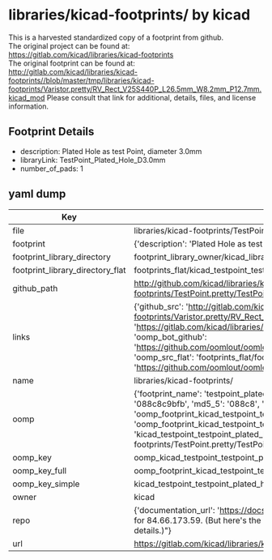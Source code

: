 # libraries/kicad-footprints/ by kicad  
This is a harvested standardized copy of a footprint from github.  
The original project can be found at:  
https://gitlab.com/kicad/libraries/kicad-footprints  
The original footprint can be found at:
http://gitlab.com/kicad/libraries/kicad-footprints//blob/master/tmp/libraries/kicad-footprints/Varistor.pretty/RV_Rect_V25S440P_L26.5mm_W8.2mm_P12.7mm.kicad_mod
Please consult that link for additional, details, files, and license information.  
## Footprint Details
* description: Plated Hole as test Point, diameter 3.0mm  
* libraryLink: TestPoint_Plated_Hole_D3.0mm  
* number_of_pads: 1  
## yaml dump  
| Key | Value |  
| --- | --- |  
| file | libraries/kicad-footprints/TestPoint.pretty/TestPoint_Plated_Hole_D3.0mm.kicad_mod |  
| footprint | {'description': 'Plated Hole as test Point, diameter 3.0mm', 'libraryLink': 'TestPoint_Plated_Hole_D3.0mm', 'number_of_pads': 1} |  
| footprint_library_directory | footprint_library_owner/kicad_libraries/kicad-footprints/ |  
| footprint_library_directory_flat | footprints_flat/kicad_testpoint_testpoint_plated_hole_d3_0mm/working |  
| github_path | http://github.com/kicad/libraries/kicad-footprints//blob/master/tmp/libraries/kicad-footprints/TestPoint.pretty/TestPoint_Plated_Hole_D3.0mm.kicad_mod |  
| links | {'github_src': 'http://gitlab.com/kicad/libraries/kicad-footprints//blob/master/tmp/libraries/kicad-footprints/Varistor.pretty/RV_Rect_V25S440P_L26.5mm_W8.2mm_P12.7mm.kicad_mod', 'github_src_repo': 'https://gitlab.com/kicad/libraries/kicad-footprints', 'oomp_bot': 'footprints/kicad_testpoint_testpoint_plated_hole_d3_0mm/working', 'oomp_bot_github': 'https://github.com/oomlout/oomlout_oomp_footprint_bot/tree/main/footprints/kicad_testpoint_testpoint_plated_hole_d3_0mm/working', 'oomp_src_flat': 'footprints_flat/footprints_flat/kicad_testpoint_testpoint_plated_hole_d3_0mm/working', 'oomp_src_flat_github': 'https://github.com/oomlout/oomlout_oomp_footprint_src/tree/main/footprints_flat/kicad_testpoint_testpoint_plated_hole_d3_0mm/working'} |  
| name | libraries/kicad-footprints/ |  
| oomp | {'footprint_name': 'testpoint_plated_hole_d3_0mm', 'library_name': 'testpoint', 'md5': '088c8c9bfb7f5409d01c4440fb3b6e27', 'md5_10': '088c8c9bfb', 'md5_5': '088c8', 'md5_6': '088c8c', 'oomp_key': 'oomp_kicad_testpoint_testpoint_plated_hole_d3_0mm', 'oomp_key_extra': 'oomp_footprint_kicad_testpoint_testpoint_plated_hole_d3_0mm', 'oomp_key_full': 'oomp_footprint_kicad_testpoint_testpoint_plated_hole_d3_0mm_088c8c', 'oomp_key_simple': 'kicad_testpoint_testpoint_plated_hole_d3_0mm', 'original_filename': 'libraries/kicad-footprints/TestPoint.pretty/TestPoint_Plated_Hole_D3.0mm.kicad_mod', 'owner_name': 'kicad'} |  
| oomp_key | oomp_kicad_testpoint_testpoint_plated_hole_d3_0mm |  
| oomp_key_full | oomp_footprint_kicad_testpoint_testpoint_plated_hole_d3_0mm |  
| oomp_key_simple | kicad_testpoint_testpoint_plated_hole_d3_0mm |  
| owner | kicad |  
| repo | {'documentation_url': 'https://docs.github.com/rest/overview/resources-in-the-rest-api#rate-limiting', 'message': "API rate limit exceeded for 84.66.173.59. (But here's the good news: Authenticated requests get a higher rate limit. Check out the documentation for more details.)"} |  
| url | https://gitlab.com/kicad/libraries/kicad-footprints |  

